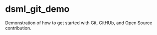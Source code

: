 # dsml_git_demo
 Demonstration of how to get started with Git, GitHUb, and Open Source contribution.
